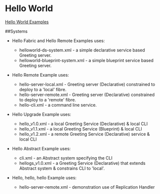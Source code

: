 # Hello World #

[Hello World Examples](https://docs.paremus.com/display/SF19/Tutorials)

##Systems 

* Hello Fabric and Hello Remote Examples uses:
    * helloworld-ds-system.xml - a simple declarative service based Greeting server. 
    * helloworld-blueprint-system.xml - a simple blueprint service based Greeting server.

* Hello Remote Example uses:
    * hello-server-local.xml - Greeting server (Declarative) constrained to deploy to a 'local' fibre. 
    * hello-server-remote.xml - Greeting server (Declarative) constrained to deploy to a 'remote' fibre.
    * hello-cli.xml - a command line service.

* Hello Upgrade Example uses: 
    * hello_v1.0.xml - a local Greeting Service (Declarative) & local CLI 
    * hello_v1.1.xml - a local Greeting Service (Blueprint) & local CLI 
    * hello_v1.2.xml - a remote Greeting Service (Declarative) service & local CLI

* Hello Abstract Example uses:
    * cli.xml - an Abstract system specifying the CLI 
    * hellogs_v1.0.xml - a Greeting Service (Declarative) that extends Abstract system & constrains CLI to 'local'.

* Hello, hello, hello Example uses:
    * hello-server-remote.xml - demonstration use of Replication Handler


